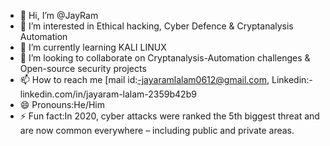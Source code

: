 - 👋 Hi, I’m @JayRam
- 👀 I’m interested in Ethical hacking, Cyber Defence & Cryptanalysis Automation
- 🌱 I’m currently learning KALI LINUX
- 💞️ I’m looking to collaborate on Cryptanalysis-Automation challenges & Open-source security projects
- 📫 How to reach me [mail id:-jayaramlalam0612@gmail.com, Linkedin:- linkedin.com/in/jayaram-lalam-2359b42b9
- 😄 Pronouns:He/Him
- ⚡ Fun fact:In 2020, cyber attacks were ranked the 5th biggest threat and are now common everywhere – including public and private areas. 

<!---
JayRam2525/JayRam2525 is a ✨ special ✨ repository because its `README.md` (this file) appears on your GitHub profile.
You can click the Preview link to take a look at your changes.
--->
